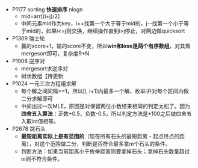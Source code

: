 * P1177 sorting **快速排序** nlogn
  * mid=arr[(i+j)/2]
  * 中间元素mid作为key，i++找第一个大于等于mid的，j--找第一个小于等于mid的，如果i<=j则交换，继续操作直到i>j停止，对两边做quicksort
* P1309 瑞士轮
  * 赢的score+1，输的score不变，所以**win和lose是两个有序数组**，对其做mergesort即可，复杂度R*N
* P1908 逆序对
  * mergesort求逆序对
  * 树状数组【待更新
* P1024 一元三次方程组求解
  * 每个解之间间隔>=1，所以[i, i+1)内最多一个解，枚举i并对每个区间内做二分求解即可
  * 中间出过一次MLE，原因是对保留两位小数结果相同的判定太松了。因为**四舍五入算法**：正数+0.5，负数-0.5，所以判定方法是*100之后做四舍五入取int值相等。
* P2678 跳石头
  * **最短距离实际上是有范围的**（现在所有石头的最短距离 - 起点终点的距离），对这个范围做二分，判断是否符合最多拿m个石头的条件。
  * 判断方法：如果当前距离小于枚举距离则要拿掉石头；拿掉石头数量超过m则不符合条件。
